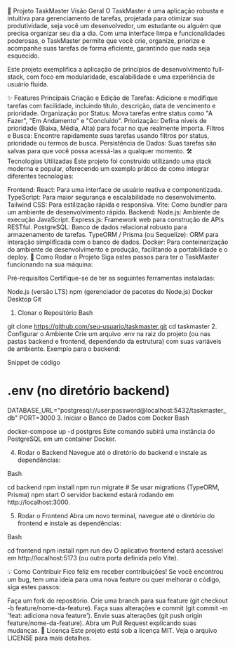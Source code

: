 🚀 Projeto TaskMaster
Visão Geral
O TaskMaster é uma aplicação robusta e intuitiva para gerenciamento de tarefas, projetada para otimizar sua produtividade, seja você um desenvolvedor, um estudante ou alguém que precisa organizar seu dia a dia. Com uma interface limpa e funcionalidades poderosas, o TaskMaster permite que você crie, organize, priorize e acompanhe suas tarefas de forma eficiente, garantindo que nada seja esquecido.

Este projeto exemplifica a aplicação de princípios de desenvolvimento full-stack, com foco em modularidade, escalabilidade e uma experiência de usuário fluida.

✨ Features Principais
Criação e Edição de Tarefas: Adicione e modifique tarefas com facilidade, incluindo título, descrição, data de vencimento e prioridade.
Organização por Status: Mova tarefas entre status como "A Fazer", "Em Andamento" e "Concluído".
Priorização: Defina níveis de prioridade (Baixa, Média, Alta) para focar no que realmente importa.
Filtros e Busca: Encontre rapidamente suas tarefas usando filtros por status, prioridade ou termos de busca.
Persistência de Dados: Suas tarefas são salvas para que você possa acessá-las a qualquer momento.
🛠️ Tecnologias Utilizadas
Este projeto foi construído utilizando uma stack moderna e popular, oferecendo um exemplo prático de como integrar diferentes tecnologias:

Frontend:
React: Para uma interface de usuário reativa e componentizada.
TypeScript: Para maior segurança e escalabilidade no desenvolvimento.
Tailwind CSS: Para estilização rápida e responsiva.
Vite: Como bundler para um ambiente de desenvolvimento rápido.
Backend:
Node.js: Ambiente de execução JavaScript.
Express.js: Framework web para construção de APIs RESTful.
PostgreSQL: Banco de dados relacional robusto para armazenamento de tarefas.
TypeORM / Prisma (ou Sequelize): ORM para interação simplificada com o banco de dados.
Docker: Para conteinerização do ambiente de desenvolvimento e produção, facilitando a portabilidade e o deploy.
🚀 Como Rodar o Projeto
Siga estes passos para ter o TaskMaster funcionando na sua máquina:

Pré-requisitos
Certifique-se de ter as seguintes ferramentas instaladas:

Node.js (versão LTS)
npm (gerenciador de pacotes do Node.js)
Docker Desktop
Git
1. Clonar o Repositório
Bash

git clone https://github.com/seu-usuario/taskmaster.git
cd taskmaster
2. Configurar o Ambiente
Crie um arquivo .env na raiz do projeto (ou nas pastas backend e frontend, dependendo da estrutura) com suas variáveis de ambiente. Exemplo para o backend:

Snippet de código

# .env (no diretório backend)
DATABASE_URL="postgresql://user:password@localhost:5432/taskmaster_db"
PORT=3000
3. Iniciar o Banco de Dados com Docker
Bash

docker-compose up -d postgres
Este comando subirá uma instância do PostgreSQL em um container Docker.

4. Rodar o Backend
Navegue até o diretório do backend e instale as dependências:

Bash

cd backend
npm install
npm run migrate # Se usar migrations (TypeORM, Prisma)
npm start
O servidor backend estará rodando em http://localhost:3000.

5. Rodar o Frontend
Abra um novo terminal, navegue até o diretório do frontend e instale as dependências:

Bash

cd frontend
npm install
npm run dev
O aplicativo frontend estará acessível em http://localhost:5173 (ou outra porta definida pelo Vite).

💡 Como Contribuir
Fico feliz em receber contribuições! Se você encontrou um bug, tem uma ideia para uma nova feature ou quer melhorar o código, siga estes passos:

Faça um fork do repositório.
Crie uma branch para sua feature (git checkout -b feature/nome-da-feature).
Faça suas alterações e commit (git commit -m 'feat: adiciona nova feature').
Envie suas alterações (git push origin feature/nome-da-feature).
Abra um Pull Request explicando suas mudanças.
📄 Licença
Este projeto está sob a licença MIT. Veja o arquivo LICENSE para mais detalhes.
